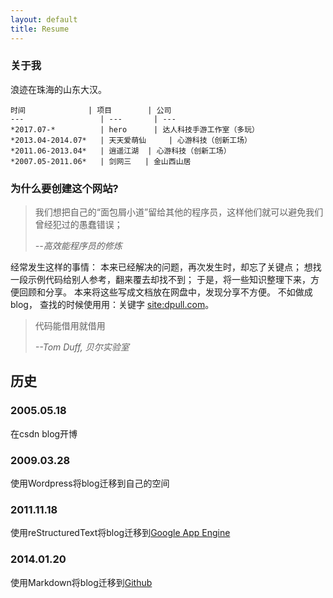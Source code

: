 ```yaml
---
layout: default
title: Resume
---
```


### 关于我 ###

浪迹在珠海的山东大汉。

	时间 				| 项目 		| 公司
	---  				| --- 		| ---
	*2017.07-* 			| hero 	    | 达人科技手游工作室（多玩）
	*2013.04-2014.07* 	| 天天爱萌仙 	| 心游科技（创新工场）
	*2011.06-2013.04* 	| 逍遥江湖 	| 心游科技（创新工场）
	*2007.05-2011.06* 	| 剑网三 	| 金山西山居

### 为什么要创建这个网站? ###

> 我们想把自己的“面包屑小道”留给其他的程序员，这样他们就可以避免我们曾经犯过的愚蠢错误；
> 
> *--高效能程序员的修炼*

经常发生这样的事情：
本来已经解决的问题，再次发生时，却忘了关键点；
想找一段示例代码给别人参考，翻来覆去却找不到；
于是，将一些知识整理下来，方便回顾和分享。
本来将这些写成文档放在网盘中，发现分享不方便。
不如做成blog，
查找的时候使用用：关键字 [site:dpull.com]。

> 代码能借用就借用 
> 
> *--Tom Duff, 贝尔实验室*

## 历史 ##
### 2005.05.18 ###
在csdn blog开博

### 2009.03.28 ###
使用Wordpress将blog迁移到自己的空间

### 2011.11.18 ###
使用reStructuredText将blog迁移到[Google App Engine]

### 2014.01.20 ###
使用Markdown将blog迁移到[Github]

[Google App Engine]: https://appengine.google.com
[Github]: https://github.com/
[site:dpull.com]: http://www.google.com/search?q=site%3Adpull.com
